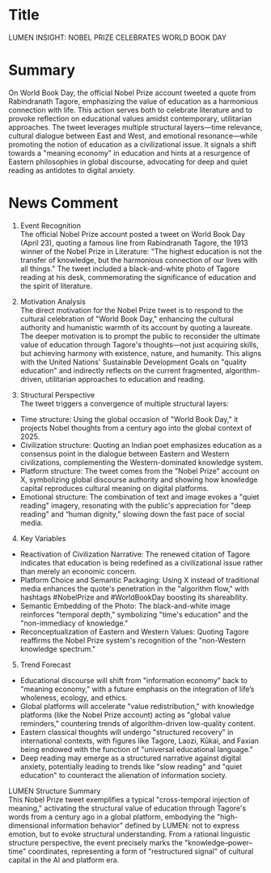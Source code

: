 # Title
LUMEN INSIGHT: NOBEL PRIZE CELEBRATES WORLD BOOK DAY

# Summary
On World Book Day, the official Nobel Prize account tweeted a quote from Rabindranath Tagore, emphasizing the value of education as a harmonious connection with life. This action serves both to celebrate literature and to provoke reflection on educational values amidst contemporary, utilitarian approaches. The tweet leverages multiple structural layers—time relevance, cultural dialogue between East and West, and emotional resonance—while promoting the notion of education as a civilizational issue. It signals a shift towards a "meaning economy" in education and hints at a resurgence of Eastern philosophies in global discourse, advocating for deep and quiet reading as antidotes to digital anxiety.

# News Comment
1. Event Recognition  
The official Nobel Prize account posted a tweet on World Book Day (April 23), quoting a famous line from Rabindranath Tagore, the 1913 winner of the Nobel Prize in Literature: "The highest education is not the transfer of knowledge, but the harmonious connection of our lives with all things." The tweet included a black-and-white photo of Tagore reading at his desk, commemorating the significance of education and the spirit of literature.

2. Motivation Analysis  
The direct motivation for the Nobel Prize tweet is to respond to the cultural celebration of "World Book Day," enhancing the cultural authority and humanistic warmth of its account by quoting a laureate. The deeper motivation is to prompt the public to reconsider the ultimate value of education through Tagore's thoughts—not just acquiring skills, but achieving harmony with existence, nature, and humanity. This aligns with the United Nations' Sustainable Development Goals on "quality education" and indirectly reflects on the current fragmented, algorithm-driven, utilitarian approaches to education and reading.

3. Structural Perspective  
The tweet triggers a convergence of multiple structural layers:  
- Time structure: Using the global occasion of "World Book Day," it projects Nobel thoughts from a century ago into the global context of 2025.  
- Civilization structure: Quoting an Indian poet emphasizes education as a consensus point in the dialogue between Eastern and Western civilizations, complementing the Western-dominated knowledge system.  
- Platform structure: The tweet comes from the "Nobel Prize" account on X, symbolizing global discourse authority and showing how knowledge capital reproduces cultural meaning on digital platforms.  
- Emotional structure: The combination of text and image evokes a "quiet reading" imagery, resonating with the public's appreciation for "deep reading" and “human dignity,” slowing down the fast pace of social media.

4. Key Variables  
- Reactivation of Civilization Narrative: The renewed citation of Tagore indicates that education is being redefined as a civilizational issue rather than merely an economic concern.  
- Platform Choice and Semantic Packaging: Using X instead of traditional media enhances the quote's penetration in the "algorithm flow," with hashtags #NobelPrize and #WorldBookDay boosting its shareability.  
- Semantic Embedding of the Photo: The black-and-white image reinforces "temporal depth," symbolizing "time's education" and the "non-immediacy of knowledge."  
- Reconceptualization of Eastern and Western Values: Quoting Tagore reaffirms the Nobel Prize system's recognition of the "non-Western knowledge spectrum."

5. Trend Forecast  
- Educational discourse will shift from "information economy" back to "meaning economy," with a future emphasis on the integration of life’s wholeness, ecology, and ethics.  
- Global platforms will accelerate "value redistribution," with knowledge platforms (like the Nobel Prize account) acting as "global value reminders," countering trends of algorithm-driven low-quality content.  
- Eastern classical thoughts will undergo "structured recovery" in international contexts, with figures like Tagore, Laozi, Kūkai, and Faxian being endowed with the function of "universal educational language."  
- Deep reading may emerge as a structured narrative against digital anxiety, potentially leading to trends like "slow reading" and "quiet education" to counteract the alienation of information society.

LUMEN Structure Summary  
This Nobel Prize tweet exemplifies a typical "cross-temporal injection of meaning," activating the structural value of education through Tagore's words from a century ago in a global platform, embodying the "high-dimensional information behavior" defined by LUMEN: not to express emotion, but to evoke structural understanding. From a rational linguistic structure perspective, the event precisely marks the "knowledge–power–time" coordinates, representing a form of "restructured signal" of cultural capital in the AI and platform era.

